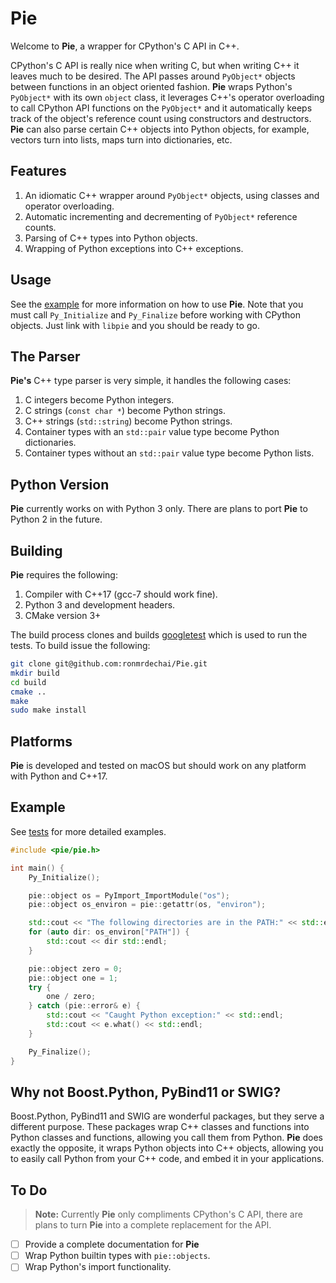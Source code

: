 # Pie #

Welcome to **Pie**, a wrapper for CPython's C API in C++.

CPython's C API is really nice when writing C, but when writing C++ it leaves
much to be desired. The API passes around `PyObject*` objects between functions
in an object oriented fashion. **Pie** wraps Python's `PyObject*` with its own
`object` class, it leverages C++'s operator overloading to call CPython API
functions on the `PyObject*` and it automatically keeps track of the object's
reference count using constructors and destructors. **Pie** can also parse
certain C++ objects into Python objects, for example, vectors turn into lists,
maps turn into dictionaries, etc.

## Features ##

1. An idiomatic C++ wrapper around `PyObject*` objects, using classes and
   operator overloading.
1. Automatic incrementing and decrementing of `PyObject*` reference counts.
1. Parsing of C++ types into Python objects.
1. Wrapping of Python exceptions into C++ exceptions.

## Usage ##

See the [example](https://github.com/ronmrdechai/Pie#example) for more
information on how to use **Pie**. Note that you must call `Py_Initialize` and
`Py_Finalize` before working with CPython objects. Just link with `libpie` and
you should be ready to go.

## The Parser ##

**Pie's** C++ type parser is very simple, it handles the following cases:

1. C integers become Python integers.
1. C strings (`const char *`) become Python strings.
1. C++ strings (`std::string`) become Python strings.
1. Container types with an `std::pair` value type become Python dictionaries.
1. Container types without an `std::pair` value type become Python lists.

## Python Version ##

**Pie** currently works on with Python 3 only. There are plans to port **Pie**
to Python 2 in the future.

## Building ##

**Pie** requires the following:

1. Compiler with C++17 (gcc-7 should work fine).
1. Python 3 and development headers.
1. CMake version 3+

The build process clones and builds 
[googletest](https://github.com/google/googletest) which is used to run the
tests. To build issue the following:

```bash
git clone git@github.com:ronmrdechai/Pie.git
mkdir build
cd build
cmake ..
make
sudo make install
```

## Platforms ##

**Pie** is developed and tested on macOS but should work on any platform with
Python and C++17.

## Example ##

See [tests](test/test_object.cc) for more detailed examples.

```c++
#include <pie/pie.h>

int main() {
    Py_Initialize();

    pie::object os = PyImport_ImportModule("os");
    pie::object os_environ = pie::getattr(os, "environ");

    std::cout << "The following directories are in the PATH:" << std::endl;
    for (auto dir: os_environ["PATH"]) {
        std::cout << dir std::endl;
    }

    pie::object zero = 0;
    pie::object one = 1;
    try {
        one / zero;
    } catch (pie::error& e) {
        std::cout << "Caught Python exception:" << std::endl;
        std::cout << e.what() << std::endl;
    }

    Py_Finalize();
}
```

## Why not Boost.Python, PyBind11 or SWIG? ##

Boost.Python, PyBind11 and SWIG are wonderful packages, but they serve a
different purpose. These packages wrap C++ classes and functions into Python
classes and functions, allowing you call them from Python. **Pie** does exactly
the opposite, it wraps Python objects into C++ objects, allowing you to easily
call Python from your C++ code, and embed it in your applications.

## To Do ##

> **Note:** Currently **Pie** only compliments CPython's C API, there are plans
> to turn **Pie** into a complete replacement for the API.

- [ ] Provide a complete documentation for **Pie**
- [ ] Wrap Python builtin types with `pie::objects`.
- [ ] Wrap Python's import functionality.
